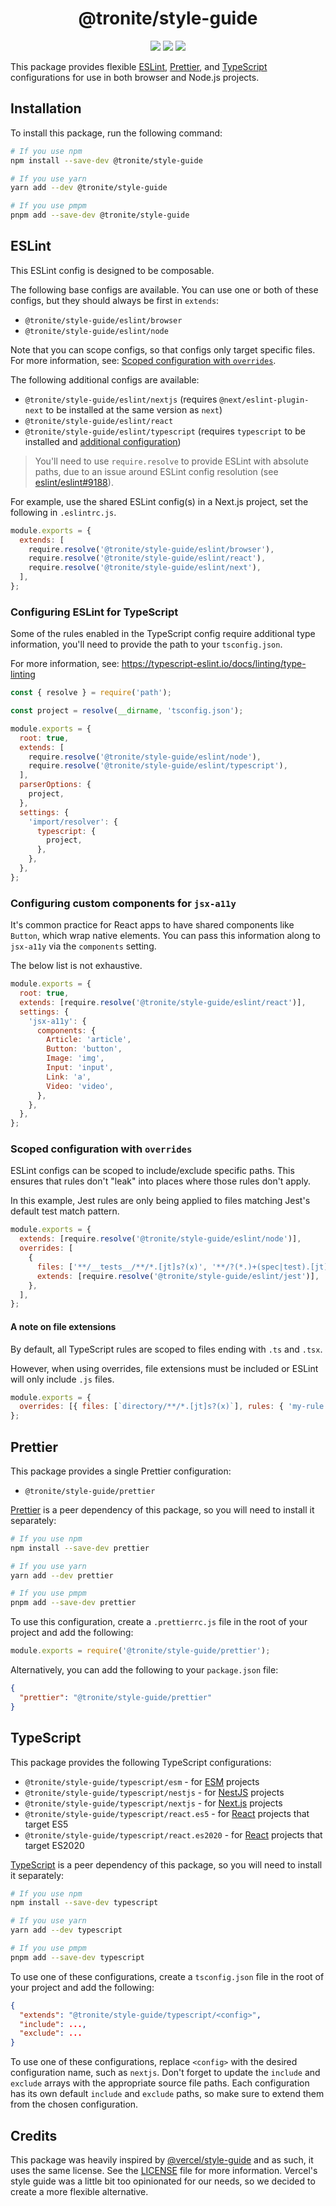 <p align="center">
  <h1 align="center">@tronite/style-guide</h1>
</p>

<p align="center">
  <img src="https://img.shields.io/npm/v/%40tronite%2Fstyle-guide" />
  <img src="https://img.shields.io/github/actions/workflow/status/tronite/style-guide/release.yaml" />
  <img src="https://img.shields.io/github/license/tronite/style-guide" />
</p>

This package provides flexible [ESLint](https://eslint.org/), [Prettier](https://prettier.io/), and [TypeScript](https://typescriptlang.org/) configurations for use in both browser and Node.js projects.

## Installation

To install this package, run the following command:

```sh
# If you use npm
npm install --save-dev @tronite/style-guide

# If you use yarn
yarn add --dev @tronite/style-guide

# If you use pmpm
pnpm add --save-dev @tronite/style-guide
```

## ESLint

This ESLint config is designed to be composable.

The following base configs are available. You can use one or both of these
configs, but they should always be first in `extends`:

- `@tronite/style-guide/eslint/browser`
- `@tronite/style-guide/eslint/node`

Note that you can scope configs, so that configs only target specific files.
For more information, see: [Scoped configuration with `overrides`](#scoped-configuration-with-overrides).

The following additional configs are available:

- `@tronite/style-guide/eslint/nextjs` (requires `@next/eslint-plugin-next` to be installed at the same version as `next`)
- `@tronite/style-guide/eslint/react`
- `@tronite/style-guide/eslint/typescript` (requires `typescript` to be installed and [additional configuration](#configuring-eslint-for-typescript))

> You'll need to use `require.resolve` to provide ESLint with absolute paths,
> due to an issue around ESLint config resolution (see
> [eslint/eslint#9188](https://github.com/eslint/eslint/issues/9188)).

For example, use the shared ESLint config(s) in a Next.js project, set the
following in `.eslintrc.js`.

```js
module.exports = {
  extends: [
    require.resolve('@tronite/style-guide/eslint/browser'),
    require.resolve('@tronite/style-guide/eslint/react'),
    require.resolve('@tronite/style-guide/eslint/next'),
  ],
};
```

### Configuring ESLint for TypeScript

Some of the rules enabled in the TypeScript config require additional type
information, you'll need to provide the path to your `tsconfig.json`.

For more information, see: https://typescript-eslint.io/docs/linting/type-linting

```js
const { resolve } = require('path');

const project = resolve(__dirname, 'tsconfig.json');

module.exports = {
  root: true,
  extends: [
    require.resolve('@tronite/style-guide/eslint/node'),
    require.resolve('@tronite/style-guide/eslint/typescript'),
  ],
  parserOptions: {
    project,
  },
  settings: {
    'import/resolver': {
      typescript: {
        project,
      },
    },
  },
};
```

### Configuring custom components for `jsx-a11y`

It's common practice for React apps to have shared components like `Button`,
which wrap native elements. You can pass this information along to `jsx-a11y`
via the `components` setting.

The below list is not exhaustive.

```js
module.exports = {
  root: true,
  extends: [require.resolve('@tronite/style-guide/eslint/react')],
  settings: {
    'jsx-a11y': {
      components: {
        Article: 'article',
        Button: 'button',
        Image: 'img',
        Input: 'input',
        Link: 'a',
        Video: 'video',
      },
    },
  },
};
```

### Scoped configuration with `overrides`

ESLint configs can be scoped to include/exclude specific paths. This ensures
that rules don't "leak" into places where those rules don't apply.

In this example, Jest rules are only being applied to files matching Jest's
default test match pattern.

```js
module.exports = {
  extends: [require.resolve('@tronite/style-guide/eslint/node')],
  overrides: [
    {
      files: ['**/__tests__/**/*.[jt]s?(x)', '**/?(*.)+(spec|test).[jt]s?(x)'],
      extends: [require.resolve('@tronite/style-guide/eslint/jest')],
    },
  ],
};
```

#### A note on file extensions

By default, all TypeScript rules are scoped to files ending with `.ts` and
`.tsx`.

However, when using overrides, file extensions must be included or ESLint will
only include `.js` files.

```js
module.exports = {
  overrides: [{ files: [`directory/**/*.[jt]s?(x)`], rules: { 'my-rule': 'off' } }],
};
```

## Prettier

This package provides a single Prettier configuration:

- `@tronite/style-guide/prettier`

[Prettier](https://prettier.io/) is a peer dependency of this package, so you will need to install it separately:

```sh
# If you use npm
npm install --save-dev prettier

# If you use yarn
yarn add --dev prettier

# If you use pmpm
pnpm add --save-dev prettier
```

To use this configuration, create a `.prettierrc.js` file in the root of your project and add the following:

```js
module.exports = require('@tronite/style-guide/prettier');
```

Alternatively, you can add the following to your `package.json` file:

```json
{
  "prettier": "@tronite/style-guide/prettier"
}
```

## TypeScript

This package provides the following TypeScript configurations:

- `@tronite/style-guide/typescript/esm` - for [ESM](https://nodejs.org/api/esm.html) projects
- `@tronite/style-guide/typescript/nestjs` - for [NestJS](https://nestjs.com/) projects
- `@tronite/style-guide/typescript/nextjs` - for [Next.js](https://nextjs.org/) projects
- `@tronite/style-guide/typescript/react.es5` - for [React](https://reactjs.org/) projects that target ES5
- `@tronite/style-guide/typescript/react.es2020` - for [React](https://reactjs.org/) projects that target ES2020

[TypeScript](https://typescriptlang.org/) is a peer dependency of this package, so you will need to install it separately:

```sh
# If you use npm
npm install --save-dev typescript

# If you use yarn
yarn add --dev typescript

# If you use pmpm
pnpm add --save-dev typescript
```

To use one of these configurations, create a `tsconfig.json` file in the root of your project and add the following:

```json
{
  "extends": "@tronite/style-guide/typescript/<config>",
  "include": ...,
  "exclude": ...
}
```

To use one of these configurations, replace `<config>` with the desired configuration name, such as `nextjs`. Don't forget to update the `include` and `exclude` arrays with the appropriate source file paths. Each configuration has its own default `include` and `exclude` paths, so make sure to extend them from the chosen configuration.

## Credits

This package was heavily inspired by [@vercel/style-guide](https://github.com/vercel/style-guide) and as such, it uses the same license. See the [LICENSE](LICENSE) file for more information. Vercel's style guide was a little bit too opinionated for our needs, so we decided to create a more flexible alternative.

